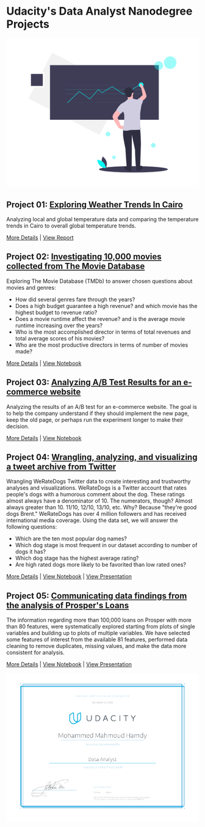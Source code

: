 # Udacity's Data Analyst Nanodegree Projects
![](img/cover.png)

## Project 01: [Exploring Weather Trends In Cairo](/project1)

Analyzing local and global temperature data and comparing the temperature trends in Cairo to overall global temperature trends.

[More Details](https://github.com/mmhamdy/udacity-dand-projects/blob/main/project1/README.md) | [View Report](https://github.com/mmhamdy/udacity-dand-projects/blob/main/project1/weather_trends_cairo.pdf)

## Project 02: [Investigating 10,000 movies collected from The Movie Database](/project2)

Exploring The Movie Database (TMDb) to answer chosen questions about movies and genres:
- How did several genres fare through the years?
- Does a high budget guarantee a high revenue? and which movie has the highest budget to revenue ratio?
- Does a movie runtime affect the revenue? and is the average movie runtime increasing over the years?
- Who is the most accomplished director in terms of total revenues and total average scores of his movies?
- Who are the most productive directors in terms of number of movies made?

[More Details](https://github.com/mmhamdy/udacity-dand-projects/blob/main/project2/README.md) | [View Notebook](https://github.com/mmhamdy/udacity-dand-projects/blob/main/project2/tmdb_analysis.ipynb)

## Project 03: [Analyzing A/B Test Results for an e-commerce website](/project3)

Analyzing the results of an A/B test for an e-commerce website. The goal is to help the company understand if they should implement the new page, keep the old page, or perhaps run the experiment longer to make their decision.

[More Details](https://github.com/mmhamdy/udacity-dand-projects/blob/main/project3/README.md) | [View Notebook](https://github.com/mmhamdy/udacity-dand-projects/blob/main/project3/Analyze_ab_test_results_notebook.ipynb)

## Project 04: [Wrangling, analyzing, and visualizing a tweet archive from Twitter](/project4)

Wrangling WeRateDogs Twitter data to create interesting and trustworthy analyses and visualizations. WeRateDogs is a Twitter account that rates people's dogs with a humorous comment about the dog. These ratings almost always have a denominator of 10. The numerators, though? Almost always greater than 10. 11/10, 12/10, 13/10, etc. Why? Because "they're good dogs Brent." WeRateDogs has over 4 million followers and has received international media coverage. Using the data set, we will answer the following questions:
- Which are the ten most popular dog names?
- Which dog stage is most frequent in our dataset according to number of dogs it has?
- Which dog stage has the highest average rating?
- Are high rated dogs more likely to be favorited than low rated ones?

[More Details](https://github.com/mmhamdy/udacity-dand-projects/blob/main/project4/README.md) | [View Notebook](https://github.com/mmhamdy/udacity-dand-projects/blob/main/project4/wrangle_act.ipynb) | [View Presentation](https://github.com/mmhamdy/udacity-dand-projects/blob/main/project4/act_report.pdf)

## Project 05: [Communicating data findings from the analysis of Prosper's Loans](/project5)

The information regarding more than 100,000 loans on Prosper with more than 80 features, were systematically explored starting from plots of single variables and building up to plots of multiple variables. We have selected some features of interest from the available 81 features, performed data cleaning to remove duplicates, missing values, and make the data more consistent for analysis.

[More Details](https://github.com/mmhamdy/udacity-dand-projects/blob/main/project5/readme.md) | [View Notebook](https://github.com/mmhamdy/udacity-dand-projects/blob/main/project5/Project_Loans_Part1.ipynb) | [View Presentation](https://github.com/mmhamdy/udacity-dand-projects/blob/main/project5/Project_Loans_Part2.ipynb)

![](img/certificate.jpg)
